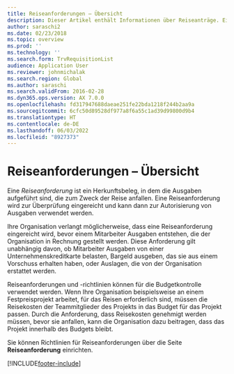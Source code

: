 ```yaml
---
title: Reiseanforderungen – Übersicht
description: Dieser Artikel enthält Informationen über Reiseanträge. Eine Reiseanforderung dokumentiert die geplanten Reisekosten.
author: saraschi2
ms.date: 02/23/2018
ms.topic: overview
ms.prod: ''
ms.technology: ''
ms.search.form: TrvRequisitionList
audience: Application User
ms.reviewer: johnmichalak
ms.search.region: Global
ms.author: saraschi
ms.search.validFrom: 2016-02-28
ms.dyn365.ops.version: AX 7.0.0
ms.openlocfilehash: fd317947688daeae251fe22bda1218f244b2aa9a
ms.sourcegitcommit: 6cfc50d89528df977a8f6a55c1ad39d99800d9b4
ms.translationtype: HT
ms.contentlocale: de-DE
ms.lasthandoff: 06/03/2022
ms.locfileid: "8927373"
---
```

# <a name="travel-requisitions-overview"></a>Reiseanforderungen – Übersicht

Eine *Reiseanforderung* ist ein Herkunftsbeleg, in dem die Ausgaben aufgeführt sind, die zum Zweck der Reise anfallen. Eine Reiseanforderung wird zur Überprüfung eingereicht und kann dann zur Autorisierung von Ausgaben verwendet werden.

Ihre Organisation verlangt möglicherweise, dass eine Reiseanforderung eingereicht wird, bevor einem Mitarbeiter Ausgaben entstehen, die der Organisation in Rechnung gestellt werden. Diese Anforderung gilt unabhängig davon, ob Mitarbeiter Ausgaben von einer Unternehmenskreditkarte belasten, Bargeld ausgeben, das sie aus einem Vorschuss erhalten haben, oder Auslagen, die von der Organisation erstattet werden.

Reiseanforderungen und -richtlinien können für die Budgetkontrolle verwendet werden. Wenn Ihre Organisation beispielsweise an einem Festpreisprojekt arbeitet, für das Reisen erforderlich sind, müssen die Reisekosten der Teammitglieder des Projekts in das Budget für das Projekt passen. Durch die Anforderung, dass Reisekosten genehmigt werden müssen, bevor sie anfallen, kann die Organisation dazu beitragen, dass das Projekt innerhalb des Budgets bleibt.

Sie können Richtlinien für Reiseanforderungen über die Seite **Reiseanforderung** einrichten.


[!INCLUDE[footer-include](../includes/footer-banner.md)]